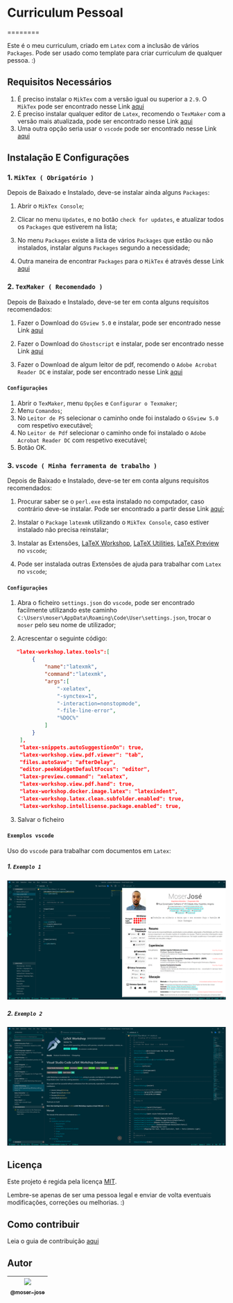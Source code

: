 # Curriculum Pessoal

========

Este é o meu curriculum, criado em `Latex` com a inclusão de vários ``Packages``. Pode ser usado como template para criar curriculum de qualquer pessoa. :)

## Requisitos Necessários

1. É preciso instalar o `MikTex` com a versão igual ou superior a `2.9`. O `MikTex` pode ser encontrado nesse Link [aqui]( https://miktex.org/download)
2. É preciso instalar qualquer editor de `Latex`, recomendo o ``TexMaker`` com a versão mais atualizada, pode ser encontrado nesse Link [aqui](https://www.xm1math.net/texmaker/download.html)
3. Uma outra opção seria usar o ``vscode`` pode ser encontrado nesse Link [aqui](https://code.visualstudio.com/)


## Instalação E Configurações

### 1. `MikTex ( Obrigatório )`

 Depois de Baixado e Instalado, deve-se instalar ainda alguns ``Packages``:
 1. Abrir o ``MikTex Console``; 

 2. Clicar no menu ``Updates``, e no botão ``check for updates``, e atualizar todos os ``Packages`` que estiverem na lista;
 
 3. No menu ``Packages`` existe a lista de vários ``Packages`` que estão ou não instalados, instalar alguns ``Packages`` segundo a necessidade;

 4. Outra maneira de encontrar ``Packages`` para o `MikTex` é através desse Link [aqui](https://ctan.org/pkg)

### 2. `TexMaker ( Recomendado )`

  Depois de Baixado e Instalado, deve-se ter em conta alguns requisitos recomendados:

  1. Fazer o Download do ``GSview 5.0`` e instalar, pode ser encontrado nesse Link [aqui](http://www.ghostgum.com.au/software/gsview.htm)

  2. Fazer o Download do ``Ghostscript`` e instalar, pode ser encontrado nesse Link [aqui](https://www.ghostscript.com/download/gsdnld.html)

  3. Fazer o Download de algum leitor de pdf, recomendo o ``Adobe Acrobat Reader DC`` e instalar, pode ser encontrado nesse Link [aqui](https://get.adobe.com/br/reader/)

 #### `Configurações`

 1. Abrir o `TexMaker`, menu `Opções` e `Configurar o Texmaker`; 
 2. Menu ``Comandos``;
 3. No ``Leitor de PS`` selecionar o caminho onde foi instalado o ``GSview 5.0`` com respetivo executável;
 4. No ``Leitor de Pdf`` selecionar o caminho onde foi instalado o ``Adobe Acrobat Reader DC`` com respetivo executável;
 5. Botão OK.

### 3. `vscode ( Minha ferramenta de trabalho )`

Depois de Baixado e Instalado, deve-se ter em conta alguns requisitos recomendados:

1. Procurar saber se o ``perl.exe`` esta instalado no computador, caso contrário deve-se instalar. Pode ser encontrado a partir desse Link [aqui](http://strawberryperl.com/);

2. Instalar o ``Package`` `latexmk` utilizando o ``MikTex Console``, caso estiver instalado não precisa reinstalar;

3. Instalar as Extensões, [LaTeX Workshop](https://github.com/James-Yu/LaTeX-Workshop/wiki/Installp), [LaTeX Utilities](https://github.com/tecosaur/LaTeX-Utilities), [LaTeX Preview](https://github.com/ajshort/vscode-latex-preview) no `vscode`;

4. Pode ser instalada outras Extensões de ajuda para trabalhar com `Latex` no `vscode`;

 #### `Configurações`

1. Abra o ficheiro `settings.json` do `vscode`, pode ser encontrado facilmente utilizando este caminho ` C:\Users\moser\AppData\Roaming\Code\User\settings.json`, trocar o `moser` pelo seu nome de utilizador;

2. Acrescentar o  seguinte código:
```json
   "latex-workshop.latex.tools":[
        {
            "name":"latexmk",
            "command":"latexmk",
            "args":[
                "-xelatex",
                "-synctex=1",
                "-interaction=nonstopmode",
                "-file-line-error",
                "%DOC%"
            ]
        }
    ],
    "latex-snippets.autoSuggestionOn": true,
    "latex-workshop.view.pdf.viewer": "tab",
    "files.autoSave": "afterDelay",
    "editor.peekWidgetDefaultFocus": "editor",
    "latex-preview.command": "xelatex",
    "latex-workshop.view.pdf.hand": true,
    "latex-workshop.docker.image.latex": "latexindent",
    "latex-workshop.latex.clean.subfolder.enabled": true,
    "latex-workshop.intellisense.package.enabled": true,
```

3. Salvar o ficheiro

#### ``Exemplos vscode``

Uso do `vscode` para trabalhar com documentos em ``Latex``:

##### 1. ``Exemplo 1``

![exemplo1](img/exemplo1.png)

##### 2. ``Exemplo 2``

![exemplo1](img/exemplo2.png)

## Licença

Este projeto é regida pela licença [MIT](/LICENSE.md).

Lembre-se apenas de ser uma pessoa legal e enviar de volta eventuais modificações, correções ou melhorias. :)

## Como contribuir

Leia o guia de contribuição [aqui](CONTRIBUTING.md)

## Autor

| [<img src="https://avatars0.githubusercontent.com/u/8234620?" width="115"><br><sub>@moser-jose</sub>](https://github.com/moser-jose) |
| :---: |
